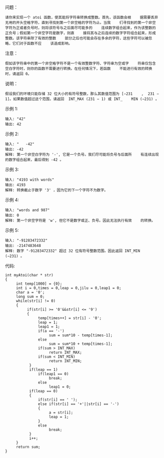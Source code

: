 问题：

    请你来实现一个 atoi 函数，使其能将字符串转换成整数。首先，该函数会根    据需要丢弃无用的开头空格字符，直到寻找到第一个非空格的字符为止。当我    们寻找到的第一个非空字符为正或者负号时，则将该符号与之后面尽可能多的    连续数字组合起来，作为该整数的正负号；假如第一个非空字符是数字，则直    接将其与之后连续的数字字符组合起来，形成整数。该字符串除了有效的整数    部分之后也可能会存在多余的字符，这些字符可以被忽略，它们对于函数不应    该造成影响。


注意：
    
    假如该字符串中的第一个非空格字符不是一个有效整数字符、字符串为空或字    符串仅包含空白字符时，则你的函数不需要进行转换。在任何情况下，若函数    不能进行有效的转换时，请返回 0。

说明：

    假设我们的环境只能存储 32 位大小的有符号整数，那么其数值范围为 [−231    ,  231 − 1]。如果数值超过这个范围，请返回  INT_MAX (231 − 1) 或 INT_    MIN (−231) 。

示例 1:

    输入: "42"
    输出: 42

示例 2:

    输入: "   -42"
    输出: -42
    解释: 第一个非空白字符为 '-', 它是一个负号。我们尽可能将负号与后面所    有连续出现的数字组合起来，最后得到 -42 。

示例 3:

    输入: "4193 with words"
    输出: 4193
    解释: 转换截止于数字 '3' ，因为它的下一个字符不为数字。

示例 4:

    输入: "words and 987"
    输出: 0
    解释: 第一个非空字符是 'w', 但它不是数字或正、负号。因此无法执行有效    的转换。

示例 5:

    输入: "-91283472332"
    输出: -2147483648
    解释: 数字 "-91283472332" 超过 32 位有符号整数范围。因此返回 INT_MIN    (−231) 。

代码:

    int myAtoi(char * str)
    {
         int temp[1000] = {0};
         int i = 0,times = 0,leap = 0,jilu = 0,leap1 = 0;
         char a = '0';
         long sum = 0;
         while(str[i] != 0)
         {    
              if(str[i] >= '0'&&str[i] <= '9')
              {
                   temp[times++] = str[i] - '0';
                   leap = 1;
                   leap1 = 1;
                   if(a == '-')
                        sum = sum*10 - temp[times-1];
                   else
                        sum = sum*10 + temp[times-1];
                   if(sum > INT_MAX)
                        return INT_MAX;
                   if(sum < INT_MIN)
                        return INT_MIN;
               }
               if(leap == 1)
                   if(leap1 == 0)
                        break;
                   else
                        leap1 = 0;
               if(leap == 0)
               {
                   if(str[i] == ' ');
                   else if(str[i] == '+'||str[i] == '-')
                   {
                        a = str[i];
                        leap = 1;
                   }
                   else 
                        break;
               }
               i++;
         }
         return sum;
    }
